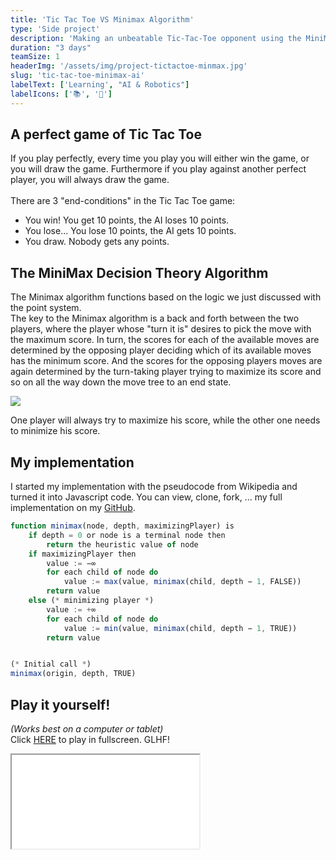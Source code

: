 ```yaml
---
title: 'Tic Tac Toe VS Minimax Algorithm'
type: 'Side project'
description: 'Making an unbeatable Tic-Tac-Toe opponent using the MiniMax decision theory algorithm.'
duration: "3 days"
teamSize: 1
headerImg: '/assets/img/project-tictactoe-minmax.jpg'
slug: 'tic-tac-toe-minimax-ai'
labelText: ['Learning', "AI & Robotics"]
labelIcons: ['📚', '🤖']
---
```


## A perfect game of Tic Tac Toe
If you play perfectly, every time you play you will either win the game, or you will draw the game. Furthermore if you play against another perfect player, you will always draw the game.
<br/><br/>
There are 3 "end-conditions" in the Tic Tac Toe game:

- You win! You get 10 points, the AI loses 10 points.
- You lose... You lose 10 points, the AI gets 10 points.
- You draw. Nobody gets any points.

## The MiniMax Decision Theory Algorithm

The Minimax algorithm functions based on the logic we just discussed with the point system.
<br/>
The key to the Minimax algorithm is a back and forth between the two players, where the player whose "turn it is" desires to pick the move with the maximum score. In turn, the scores for each of the available moves are determined by the opposing player deciding which of its available moves has the minimum score. And the scores for the opposing players moves are again determined by the turn-taking player trying to maximize its score and so on all the way down the move tree to an end state.

<img src="/assets/img/projects/minimax.png" />

One player will always try to maximize his score, while the other one needs to minimize his score.

## My implementation
I started my implementation with the pseudocode from Wikipedia and turned it into Javascript code.
You can view, clone, fork, ... my full implementation on my [GitHub](https://github.com/Wilmox).

```js
function minimax(node, depth, maximizingPlayer) is
    if depth = 0 or node is a terminal node then
        return the heuristic value of node
    if maximizingPlayer then
        value := −∞
        for each child of node do
            value := max(value, minimax(child, depth − 1, FALSE))
        return value
    else (* minimizing player *)
        value := +∞
        for each child of node do
            value := min(value, minimax(child, depth − 1, TRUE))
        return value


(* Initial call *)
minimax(origin, depth, TRUE)
```


## Play it yourself!
_(Works best on a computer or tablet)_ <br/>
Click [HERE](/project/play-tic-tac-toe-minimax-ai) to play in fullscreen. GLHF!

<iframe src="/project/play-tic-tac-toe-minimax-ai" title="Tic Tac Toe VS Minimax Algorithm"></iframe>

